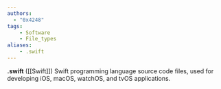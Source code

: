 ```yaml
---
authors:
  - "0x4248"
tags:
    - Software
    - File_types
aliases:
    - .swift
---
```

**.swift** ([[Swift]]) Swift programming language source code files, used for developing iOS, macOS, watchOS, and tvOS applications.
